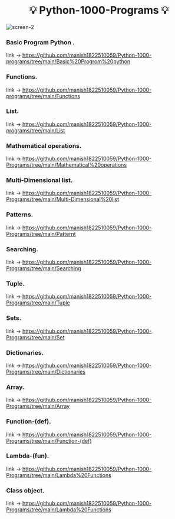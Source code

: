 ## <h1 align="center"> 💡 Python-1000-Programs 💡 </h1>
![screen-2](https://user-images.githubusercontent.com/59960810/110332999-177c7d80-8047-11eb-9dfb-2bdb5f7898e7.jpg)

### Basic Program Python .
link ->  https://github.com/manish1822510059/Python-1000-programs/tree/main/Basic%20Progrom%20python
### Functions.
link ->  https://github.com/manish1822510059/Python-1000-programs/tree/main/Functions
### List.
link ->  https://github.com/manish1822510059/Python-1000-programs/tree/main/List
### Mathematical operations.
link ->  https://github.com/manish1822510059/Python-1000-Programs/tree/main/Mathematical%20operations
### Multi-Dimensional list.
link ->  https://github.com/manish1822510059/Python-1000-Programs/tree/main/Multi-Dimensional%20list
### Patterns.
link ->  https://github.com/manish1822510059/Python-1000-Programs/tree/main/Patternt
### Searching.
link ->  https://github.com/manish1822510059/Python-1000-Programs/tree/main/Searching
### Tuple.
link ->  https://github.com/manish1822510059/Python-1000-Programs/tree/main/Tuple
### Sets.
link ->  https://github.com/manish1822510059/Python-1000-Programs/tree/main/Set
### Dictionaries.
link ->  https://github.com/manish1822510059/Python-1000-Programs/tree/main/Dictionaries
### Array.
link ->  https://github.com/manish1822510059/Python-1000-Programs/tree/main/Array
### Function-(def).
link ->  https://github.com/manish1822510059/Python-1000-Programs/tree/main/Function-(def)
### Lambda-(fun).
link ->  https://github.com/manish1822510059/Python-1000-Programs/tree/main/Lambda%20Functions
### Class object.
link ->  https://github.com/manish1822510059/Python-1000-Programs/tree/main/Lambda%20Functions

